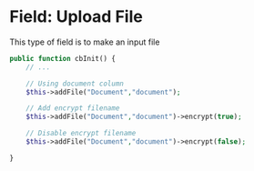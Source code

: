 # Field: Upload File
This type of field is to make an input file

```php
public function cbInit() {
    // ...

    // Using document column
    $this->addFile("Document","document");

    // Add encrypt filename
    $this->addFile("Document","document")->encrypt(true);

    // Disable encrypt filename
    $this->addFile("Document","document")->encrypt(false);

}
```